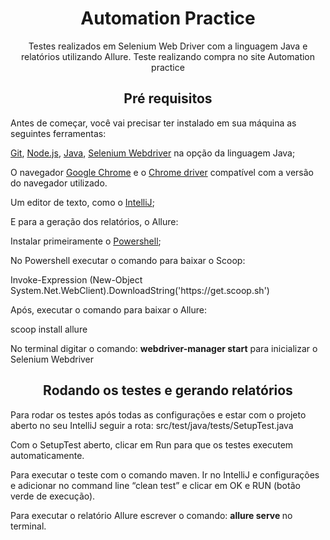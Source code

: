 <h1 align="center">Automation Practice</h1>
<p align="center">Testes realizados em Selenium Web Driver com a linguagem Java e relatórios utilizando Allure. Teste realizando compra no site Automation practice</p>


<h2 align="center">Pré requisitos</h2>

<p> Antes de começar, você vai precisar ter instalado em sua máquina as seguintes ferramentas:</p>
<p><a href="https://git-scm.com">Git</a>, <a href="https://nodejs.org/en/">Node.js</a>, <a href="https://www.java.com/pt-BR/download/ie_manual.jsp?locale=pt_BR">Java</a>, <a href="https://www.selenium.dev/downloads/">Selenium Webdriver</a> na opção da linguagem Java;</p>
<p>O navegador <a href="https://www.google.com/intl/pt-BR/chrome/">Google Chrome</a> e o <a href="https://chromedriver.chromium.org/downloads">Chrome driver</a> compatível com a versão do navegador utilizado.
<p>Um editor de texto, como o <a href="https://www.jetbrains.com/pt-br/idea/download/#section=windows">IntelliJ</a>;</p>
<p></p>
<p>E para a geração dos relatórios, o Allure:
<p>Instalar primeiramente o <a href="https://github.com/PowerShell/PowerShell/releases/tag/v7.1.3">Powershell</a>;</p>
<p>No Powershell executar o comando para baixar o Scoop:</p>
 <p> Invoke-Expression (New-Object System.Net.WebClient).DownloadString('https://get.scoop.sh')</p>
<p>Após, executar o comando para baixar o Allure:</p>
  <p>scoop install allure</p>
  
 <p>No terminal digitar o comando: <b>webdriver-manager start</b> para inicializar o Selenium Webdriver</p>
  
<h2 align="center">Rodando os testes e gerando relatórios</h2>

<p> Para rodar os testes após todas as configurações e estar com o projeto aberto no seu IntelliJ seguir a rota:
 src/test/java/tests/SetupTest.java</p>
<p>Com o SetupTest aberto, clicar em Run para que os testes executem automaticamente.</p>
<p> Para executar o teste com o comando maven. Ir no IntelliJ e configurações e adicionar no command line “clean test” e clicar em OK e RUN (botão verde de execução).</p>
<p> Para executar o relatório Allure escrever o comando: <b>allure serve </b> no terminal.
